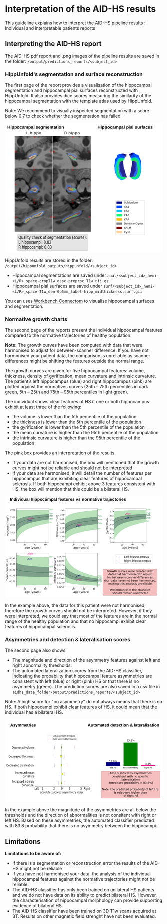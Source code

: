 # Interpretation of the AID-HS results

This guideline explains how to interpret the AID-HS pipeline results : Individual and interpretable patients reports

## Interpreting the AID-HS report

The AID-HS pdf report and .png images of the pipeline results are saved in the folder:
 `/output/predictions_reports/<subject_id>`

### HippUnfold's segmentation and surface reconstruction

The first page of the report provides a visualisation of the hippocampal segmentation and hippocampal pial surfaces reconstructed with HippUnfold. It also provides dice scores measuring the similarity of the hippocampal segmentation with the template atlas used by HippUnfold. 

Note: We recommend to visually inspected segmentation with a score below 0.7 to check whether the segmentation has failed

![seg_surf](/docs/images/test001_segmentation_surfaces.png)

HippUnfold results are stored in the folder: `/output/hippunfold_outputs/hippunfold/<subject_id>`
- Hippocampal segmentations are saved under `anat/<subject_id>_hemi-<L/R>_space-cropT1w_desc-preproc_T1w.nii.gz`
- Hippocampal pial surfaces are saved under `surf/<subject_id>_hemi-<L/R>_space-T1w_den-0p5mm_label-hipp_midthickness.surf.gii`

You can uses [Workbench Connectom](https://www.humanconnectome.org/software/get-connectome-workbench) to visualise hippocampal surfaces and segmentation.


### Normative growth charts

The second page of the reports present the individual hippocampal features compared to the normative trajectories of healthy population. 

**Note:** The growth curves have been computed with data that were harmonised to adjust for between-scanner difference. If you have not harmonised your patient data, the comparison is unreliable as scanner differences might be shifting the features outside the normal range.  

The growth curves are given for five hippocampal features: volume, thickness, density of gyrification, mean curvature and intrinsic curvature. The patient’s left hippocampus (blue) and right hippocampus (pink) are plotted against the normatives curves (25th – 75th percentiles in dark green, 5th – 25th and 75th – 95th percentiles in light green). 

The individual shows clear features of HS if one or both hippocampus exhibit at least three of the following:
- the volume is lower than the 5th percentile of the population
- the thickness is lower than the 5th percentile of the population
- the gyrification is lower than the 5th percentile of the population
- the mean curvature is higher than the 95th percentile of the population
- the intrinsic curvature is higher than the 95th percentile of the population

The pink box provides an interpretation of the results. 
- If your data are not harmonised, the box will mentioned that the growth curves might not be reliable and should not be interpreted
- If your data are harmonised, it will detail the number of features per hippocampus that are exhibiting clear features of hippocampal sclerosis. If both hippocampi exhibit above 3 features consistent with HS, the box will mention that this could be a bilateral HS.

![norm_curv](/docs/images/test001_normative_curves.png)

In the example above, the data for this patient were not harmonised, therefore the growth curves should not be interpreted. However, if they were interpreted, we could say that most of the features are in the normal range of the healthy population and that no hippocampi exhibit clear features of hippocampal sclerosis.

### Asymmetries and detection & lateralisation scores

The second page also shows:
- The magnitude and direction of the asymmetry features against left and right abnormality thresholds.
- The automated lateralization scores from the AID-HS classifier, indicating the probability that hippocampal feature asymmetries are consistent with left (blue) or right (pink) HS or that there is no asymmetry (green). The prediction scores are also saved in a csv file in `aidhs_data_folder/output/predictions_reports/<subject_id>`

Note: A high score for "no asymmetry" do not always means that there is no HS. If both hippocampi exhibit clear features of HS, it could mean that the individual has a bilateral HS. 

![asym_scores](/docs/images/test001_asymmetry_predictions.png)

In the example above the magnitude of the asymmetries are all below the thresholds and the direction of abnormalities is not consitent with right or left HS. 
Based on these asymmetries, the automated classifier predicted with 83.8 probability that there is no asymmetry between the hippocampi.


## Limitations 

**Limitations to be aware of:**

* If there is a segmentation or reconstruction error the results of the AID-HS might not be reliable
* If you have not harmonised your data, the analysis of the individual hippocampal features against the normative trajectories might not be reliable. 
* The AID-HS classifier has only been trained on unilateral HS patients and we do not have data on its ability to predict bilateral HS. However, the characterisation of hippocampal morphology can provide supporting evidence of bilateral HS.
* The AID-HS classifier have been trained on 3D T1w scans acquired at 3T. Results on other magnetic field strenght have not been evaluated. 

